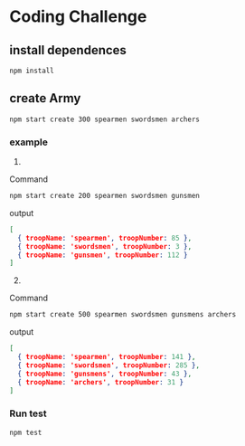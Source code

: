 # Coding Challenge

## install dependences
``` npm install ```
## create Army
```npm start create 300 spearmen swordsmen archers```

### example
1. 
Command
```bash
npm start create 200 spearmen swordsmen gunsmen
```
output 
```json
[
  { troopName: 'spearmen', troopNumber: 85 },
  { troopName: 'swordsmen', troopNumber: 3 },
  { troopName: 'gunsmen', troopNumber: 112 }
]
```
2. 
Command
```bash
npm start create 500 spearmen swordsmen gunsmens archers
```
output 
```json
[
  { troopName: 'spearmen', troopNumber: 141 },
  { troopName: 'swordsmen', troopNumber: 285 },
  { troopName: 'gunsmens', troopNumber: 43 },
  { troopName: 'archers', troopNumber: 31 }
]
```

### Run test
```npm test```

